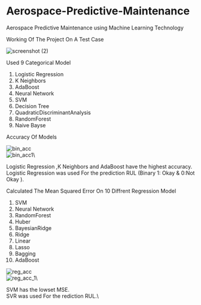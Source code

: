 # Aerospace-Predictive-Maintenance
Aerospace Predictive Maintenance using Machine Learning Technology

Working Of The Project On A Test Case

![screenshot (2)](https://user-images.githubusercontent.com/56801360/133327607-777cea5b-ca5a-440a-8d9a-ff16c026d436.png)


Used 9 Categorical Model

1. Logistic Regression	
2. K Neighbors	
3. AdaBoost	
4. Neural Network	
5. SVM
6. Decision Tree	
7. QuadraticDiscriminantAnalysis	
8. RandomForest	
9. Naive Bayse

Accuracy Of Models

![bin_acc](https://user-images.githubusercontent.com/56801360/133324865-602e45cc-9c9c-4dac-b931-b3ac24f87edd.png) \
![bin_acc1](https://user-images.githubusercontent.com/56801360/133324869-47df27e2-534b-4121-abe1-d309cde8704e.png)\

Logistic Regression	,K Neighbors and AdaBoost	have the highest accuracy.\
Logistic Regression was used For the prediction RUL (Binary 1: Okay & 0:Not Okay ).

Calculated The Mean Squared Error On 10 Diffrent Regression Model

1. SVM	
2. Neural Network	
3. RandomForest	
4. Huber	
5. BayesianRidge	
6. Ridge	
7. Linear	
8. Lasso	
9. Bagging	
10. AdaBoost

![reg_acc](https://user-images.githubusercontent.com/56801360/133324872-9b33f8b8-f324-4289-92f1-fd037c63cc6c.png)\
![reg_acc_1](https://user-images.githubusercontent.com/56801360/133324875-eb8025a1-76b6-4eb7-9583-774e9b705ab0.png)\

SVM has the lowset MSE.\
SVR was used For the rediction RUL.\

